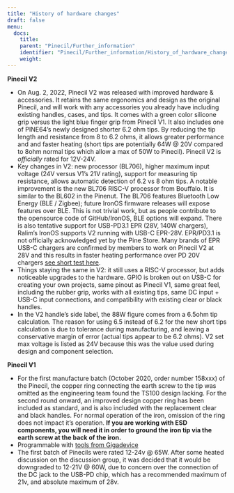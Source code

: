 ```yaml
---
title: "History of hardware changes"
draft: false
menu:
  docs:
    title:
    parent: "Pinecil/Further_information"
    identifier: "Pinecil/Further_information/History_of_hardware_changes"
    weight: 
---
```


**Pinecil V2**

* On Aug. 2, 2022, Pinecil V2 was released with improved hardware & accessories. It retains the same ergonomics and design as the original Pinecil, and will work with any accessories you already have including existing handles, cases, and tips. It comes with a green color silicone grip versus the light blue finger grip from Pinecil V1. It also includes one of PINE64’s newly designed shorter 6.2 ohm tips. By reducing the tip length and resistance from 8 to 6.2 ohms, it allows greater performance and and faster heating (short tips are potentially 64W @ 20V compared to 8ohm normal tips which allow a max of 50W to Pinecil). Pinecil V2 is _officially_ rated for 12V-24V.
* Key changes in V2: new processor (BL706), higher maximum input voltage (24V versus V1’s 21V rating), support for measuring tip resistance, allows automatic detection of 6.2 vs 8 ohm tips. A notable improvement is the new BL706 RISC-V processor from Bouffalo. It is similar to the BL602 in the Pinenut. The BL706 features Bluetooth Low Energy (BLE / Zigbee); future IronOS firmware releases will expose features over BLE. This is not trivial work, but as people contribute to the opensource code of GitHub/IronOS, BLE options will expand. There is also tentative support for USB-PD3.1 EPR (28V, 140W chargers), Ralim’s IronOS supports V2 running with USB-C EPR-28V. EPR/PD3.1 is not officially acknowledged yet by the Pine Store. Many brands of EPR USB-C chargers are confirmed by members to work on Pinecil V2 at 28V and this results in faster heating performance over PD 20V chargers [see short test here](https://www.youtube.com/watch?v=nTC-ah4f0hg).
* Things staying the same in V2: it still uses a RISC-V processor, but adds noticeable upgrades to the hardware. GPIO is broken out on USB-C for creating your own projects, same pinout as Pinecil V1, same great feel, including the rubber grip, works with all existing tips, same DC input + USB-C input connections, and compatibility with existing clear or black handles.
* In the V2 handle’s side label, the 88W figure comes from a 6.5ohm tip calculation. The reason for using 6.5 instead of 6.2 for the new short tips calculation is due to tolerance during manufacturing, and leaving a conservative margin of error (actual tips appear to be 6.2 ohms). V2 set max voltage is listed as 24V because this was the value used during design and component selection.

**Pinecil V1**

* For the first manufacture batch (October 2020, order number 158xxx) of the Pinecil, the copper ring connecting the earth screw to the tip was omitted as the engineering team found the TS100 design lacking. For the second round onward, an improved design copper ring has been included as standard, and is also included with the replacement clear and black handles. For normal operation of the iron, omission of the ring does not impact it’s operation. **If you are working with ESD components, you will need it in order to ground the iron tip via the earth screw at the back of the iron.**
* Programmable with [tools from Gigadevice](https://doc.nucleisys.com/nuclei_sdk/design/soc/gd32vf103.html)
* The first batch of Pinecils were rated 12-24v @ 65W. After some heated discussion on the discussion group, it was decided that it would be downgraded to 12-21V @ 60W, due to concern over the connection of the DC jack to the USB-PD chip, which has a recommended maximum of 21v, and absolute maximum of 28v.
